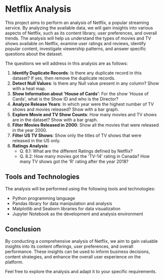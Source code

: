 # Netflix Analysis


This project aims to perform an analysis of Netflix, a popular streaming service. By analyzing the available data, we will gain insights into various aspects of Netflix, such as its content library, user preferences, and overall trends. The analysis will help us understand the types of movies and TV shows available on Netflix, examine user ratings and reviews, identify popular content, investigate viewership patterns, and answer specific questions about the dataset.

The questions we will address in this analysis are as follows:

1. **Identify Duplicate Records**: Is there any duplicate record in this dataset? If yes, then remove the duplicate records.
2. **Detect Null Values**: Is there any Null value present in any column? Show with a heat map.
3. **Show Information about 'House of Cards'**: For the show 'House of Cards', what is the Show ID and who is the Director?
4. **Analyze Release Years**: In which year were the highest number of TV shows and movies released? Show with a bar graph.
5. **Explore Movie and TV Show Counts**: How many movies and TV shows are in the dataset? Show with a bar graph.
6. **Filter Movies Released in 2000**: Show all the movies that were released in the year 2000.
7. **Filter US TV Shows**: Show only the titles of TV shows that were released in the US only.
8. **Ratings Analysis**:
   - Q. 8.1: What are the different Ratings defined by Netflix?
   - Q. 8.2: How many movies got the 'TV-14' rating in Canada? How many TV shows got the 'R' rating after the year 2018?

## Tools and Technologies

The analysis will be performed using the following tools and technologies:

- Python programming language
- Pandas library for data manipulation and analysis
- Matplotlib and Seaborn libraries for data visualization
- Jupyter Notebook as the development and analysis environment

## Conclusion

By conducting a comprehensive analysis of Netflix, we aim to gain valuable insights into its content offerings, user preferences, and overall performance. These insights can be used to inform business decisions, content strategies, and enhance the overall user experience on the platform.

Feel free to explore the analysis and adapt it to your specific requirements.
